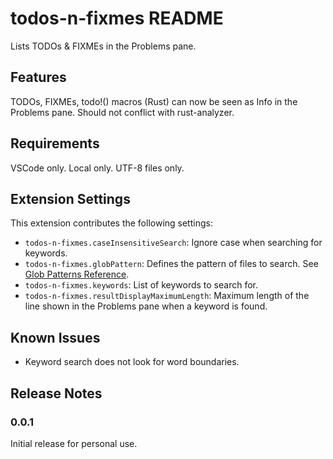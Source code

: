 # todos-n-fixmes README

Lists TODOs & FIXMEs in the Problems pane.

## Features

TODOs, FIXMEs, todo!() macros (Rust) can now be seen as Info in the Problems pane. Should not conflict with rust-analyzer.

## Requirements

VSCode only. Local only. UTF-8 files only.

## Extension Settings

This extension contributes the following settings:

- `todos-n-fixmes.caseInsensitiveSearch`: Ignore case when searching for keywords.
- `todos-n-fixmes.globPattern`: Defines the pattern of files to search. See [Glob Patterns Reference](https://code.visualstudio.com/docs/editor/glob-patterns).
- `todos-n-fixmes.keywords`: List of keywords to search for.
- `todos-n-fixmes.resultDisplayMaximumLength`: Maximum length of the line shown in the Problems pane when a keyword is found.

## Known Issues

- Keyword search does not look for word boundaries.

## Release Notes

### 0.0.1

Initial release for personal use.
